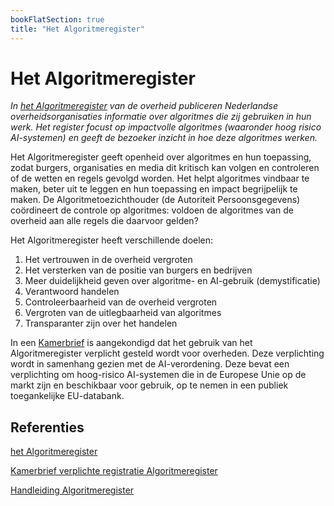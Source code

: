 ```yaml
---
bookFlatSection: true
title: "Het Algoritmeregister"
---
```


# Het Algoritmeregister

_In [het Algoritmeregister](https://algoritmes.overheid.nl/nl/algoritme) van de overheid publiceren Nederlandse overheidsorganisaties informatie over algoritmes die zij gebruiken in hun werk. Het register focust op impactvolle algoritmes (waaronder hoog risico AI-systemen) en geeft de bezoeker inzicht in hoe deze algoritmes werken._

Het Algoritmeregister geeft openheid over algoritmes en hun toepassing, zodat burgers, organisaties en media dit kritisch kan volgen en controleren of de wetten en regels gevolgd worden. Het helpt algoritmes vindbaar te maken, beter uit te leggen en hun toepassing en impact begrijpelijk te maken. De Algoritmetoezichthouder (de Autoriteit Persoonsgegevens) coördineert de controle op algoritmes: voldoen de algoritmes van de overheid aan alle regels die daarvoor gelden?

Het Algoritmeregister heeft verschillende doelen:
1.	Het vertrouwen in de overheid vergroten
2.	Het versterken van de positie van burgers en bedrijven
3.	Meer duidelijkheid geven over algoritme- en AI-gebruik (demystificatie)
4.	Verantwoord handelen
5.	Controleerbaarheid van de overheid vergroten
6.	Vergroten van de uitlegbaarheid van algoritmes
7.	Transparanter zijn over het handelen
   
In een [Kamerbrief](https://open.overheid.nl/documenten/ronl-391fc340bc62f9c0b60f7408f9d780aa6be5168e/pdf) is aangekondigd dat het gebruik van het Algoritmeregister verplicht gesteld wordt voor overheden. Deze verplichting wordt in samenhang gezien met de AI-verordening. Deze bevat een verplichting om hoog-risico AI-systemen die in de Europese Unie op de markt zijn en beschikbaar voor gebruik, op te nemen in een publiek toegankelijke EU-databank.  

## Referenties

[het Algoritmeregister](https://algoritmes.overheid.nl/)

[Kamerbrief verplichte registratie Algoritmeregister](https://open.overheid.nl/documenten/ronl-391fc340bc62f9c0b60f7408f9d780aa6be5168e/pdf)

[Handleiding Algoritmeregister](https://algoritmes.pleio.nl/wiki/view/828fc5d8-8bbb-4b85-ac37-ea5f30f4055f/handige-hulpmiddelen-algoritmeregister)
